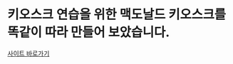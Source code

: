 <h1>키오스크 연습을 위한 맥도날드 키오스크를 똑같이 따라 만들어 보았습니다.</h1>
<a href="https://kiosk-practicing.netlify.app/">사이트 바로가기</a>
